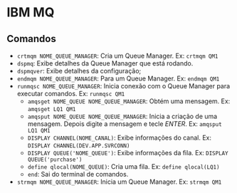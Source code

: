# IBM MQ
## Comandos
- `crtmqm NOME_QUEUE_MANAGER`: Cria um Queue Manager. Ex: `crtmqm QM1`
- `dspmq`: Exibe detalhes da Queue Manager que está rodando.
- `dspmqver`: Exibe detalhes da configuração;
- `endmqm NOME_QUEUE_MANAGER`: Para um Queue Manager. Ex: `endmqm QM1`
- `runmqsc NOME_QUEUE_MANAGER`: Inicia conexão com o Queue Manager para executar comandos. Ex: `runmqsc QM1`
  - `amqsget NOME_QUEUE NOME_QUEUE_MANAGER`: Obtém uma mensagem. Ex: `amqsget LQ1 QM1`
  - `amqsput NOME_QUEUE NOME_QUEUE_MANAGER`: Inicia a criação de uma mensagem. Depois digite a mensagem e tecle *ENTER*. Ex: `amqsput LQ1 QM1`
  - `DISPLAY CHANNEL(NOME_CANAL)`: Exibe informações do canal. Ex: `DISPLAY CHANNEL(DEV.APP.SVRCONN)`
  - `DISPLAY QUEUE('NOME_QUEUE')`: Exibe informações da fila. Ex: `DISPLAY QUEUE('purchase')`
  - `define qlocal(NOME_QUEUE)`: Cria uma fila. Ex: `define qlocal(LQ1)`
  - `end`: Sai do terminal de comandos.
- `strmqm NOME_QUEUE_MANAGER`: Inicia um Queue Manager. Ex: `strmqm QM1`
